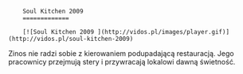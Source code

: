 
        Soul Kitchen 2009 
        =============
        
        [![Soul Kitchen 2009 ](http://vidos.pl/images/player.gif)](http://vidos.pl/soul-kitchen-2009)
        
        
 Zinos nie radzi sobie z kierowaniem podupadającą restauracją. Jego pracownicy przejmują stery i przywracają lokalowi dawną świetność.
    